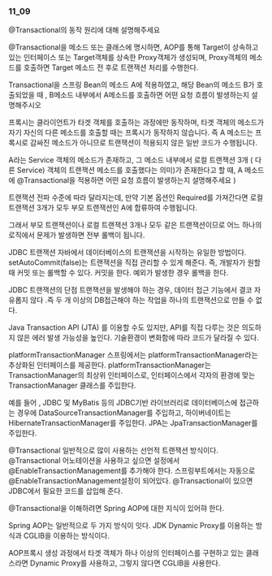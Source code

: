### 11_09

@Transactional의 동작 원리에 대해 설명해주세요 

@Transactional을 메소드 또는 클래스에 명시하면, AOP를 통해 Target이 상속하고 있는
인터페이스 또는 Target객체를 상속한 Proxy객체가 생성되며, Proxy객체의 
메소드를 호출하면 Target 메소드 전 후로 트랜잭션 처리를 수행한다. 

Transactional을 스프링 Bean의 메소드 A에 적용하였고, 해당 Bean의 메소드
B가 호출되었을 때 , B메소드 내부에서 A메소드를 호출하면 어떤 요청 흐름이 
발생하는지 설명해주시오 

프록시는 클라이언트가 타겟 객체를 호출하는 과정에만 동작하며, 타겟 객체의 메소드가
자기 자신의 다른 메소드를 호출할 때는 프록시가 동작하지 않습니다. 
즉 A 메소드는 프록시로 감싸진 메소드가 아니므로 트랜잭션이 적용되지 않은 일반
코드가 수행됩니다. 

A라는 Service 객체의 메소드가 존재하고, 그 메소드 내부에서 로컬 트랜잭션 3개 (
다른 Service) 객체의 트랜잭션 메소드를 호출했다는 의미)가 존재한다고 할 때, 
A 메소드에 @Transactional을 적용하면 어떤 요청 흐름이 발생하는지 설명해주세요
)

트랜잭션 전파 수준에 따라 달라지는데, 만약 기본 옵션인 Required를 가져간다면
로컬 트랜잭션 3개가 모두 부모 트랜잭션인 A에 합류하여 수행됩니다.

그래서 부모 트랜잭션이나 로컬 트랜잭션 3개나 모두 같은 트랜잭션이므로 
어느 하나의 로직에서 문제가 발생하면 전부 롤백이 됩니다. 

JDBC 트랜잭션
자바에서 데이터베이스의 트랜잭션을 시작하는 유일한 방법이다. setAutoCommit(false)는
트랜잭션을 직접 관리할 수 있게 해준다. 
즉, 개발자가 원할 때 커밋 또는 롤백할 수 있다. 
커밋을 한다. 
예외가 발생한 경우 롤백을 한다.

JDBC 트랜잭션의 단점
트랜잭션을 발생해야 하는 경우, 데이터 접근 기능에서 결코 자유롭지 않다 .즉 두 개 이상의 
DB접근해야 하는 작업을 하나의 트랜잭션으로 만들 수 없다. 

Java Transaction API (JTA) 를 이용할 수도 있지만, 
API를 직접 다루는 것은 의도하지 않은 에러 발생 가능성을 높인다. 
기술환경이 변화함에 따라 코드가 달라질 수 있다. 

platformTransactionManager
스프링에서는 platformTransactionManager라는 추상화된 인터페이스를 제공한다.
platformTransactionManager는 TransactionManager의 최상위 인터페이스로, 
인터페이스에서 각자의 환경에 맞는 TransactionManager 클래스를 주입한다. 

예를 들어 , JDBC 및 MyBatis 등의 JDBC기반 라이브러리로 데이터베이스에 
접근하는 경우에 DataSourceTransactionManager를 주입하고, 하이버네이트는
HibernateTransactionManager를 주입한다. 
JPA는 JpaTransactionManager를 주입한다.

@Transactional
일반적으로 많이 사용하는 선언적 트랜잭션 방식이다. 
@Transactional 어노테이션을 사용하고 싶으면 설정에서 
@EnableTransactionManagement를 추가해야 한다.
스프링부트에서는 자동으로 @EnableTransactionManagement설정이 되어있다. 
@Transactional이 있으면 JDBC에서 필요한 코드를 삽입해 준다. 

@Transactional을 이해하려면 Spring AOP에 대한 지식이 있어햐 한다. 

Spring AOP는 일반적으로 두 가지 방식이 잇다. 
JDK Dynamic Proxy를 이용하는 방식과 CGLIB을 이용하는 방식이다.

AOP프록시 생성 과정에서 타겟 객체가 하나 이상의 인터페이스를 구현하고 있는 클래스라면
Dynamic Proxy를 사용하고, 그렇지 않다면 CGLIB을 사용한다. 















































